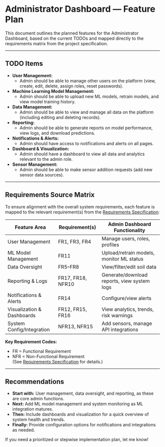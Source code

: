 # Administrator Dashboard — Feature Plan

This document outlines the planned features for the Administrator Dashboard, based on the current TODOs and mapped directly to the requirements matrix from the project specification.

---

## TODO Items

- **User Management:**  
  - Admin should be able to manage other users on the platform (view, create, edit, delete, assign roles, reset passwords).
- **Machine Learning Model Management:**  
  - Admin should be able to upload new ML models, retrain models, and view model training history.
- **Data Management:**  
  - Admin should be able to view and manage all data on the platform (including editing and deleting records).
- **Reporting:**  
  - Admin should be able to generate reports on model performance, view logs, and download predictions.
- **Notifications & Alerts:**  
  - Admin should have access to notifications and alerts on all pages.
- **Dashboard & Visualization:**  
  - Admin should have a dashboard to view all data and analytics relevant to the admin role.
- **Sensor Management:**  
  - Admin should be able to make sensor addition requests (add new sensor data sources).

---

## Requirements Source Matrix

To ensure alignment with the overall system requirements, each feature is mapped to the relevant requirement(s) from the [Requirements Specification](../../docs/requirements.md):

| Feature Area                | Requirement(s)      | Admin Dashboard Functionality                                  |
|-----------------------------|---------------------|---------------------------------------------------------------|
| User Management             | FR1, FR3, FR4       | Manage users, roles, profiles                                 |
| ML Model Management         | FR11                | Upload/retrain models, monitor ML status                      |
| Data Oversight              | FR5–FR8             | View/filter/edit soil data                                    |
| Reporting & Logs            | FR17, FR18, NFR10   | Generate/download reports, view system logs                   |
| Notifications & Alerts      | FR14                | Configure/view alerts                                         |
| Visualization & Dashboards  | FR12, FR15, FR16    | View analytics, trends, risk warnings                         |
| System Config/Integration   | NFR13, NFR15        | Add sensors, manage API integrations                          |

**Key Requirement Codes:**  
- FR = Functional Requirement  
- NFR = Non-Functional Requirement  
(See [Requirements Specification](../../docs/requirements.md) for details.)

---

## Recommendations

- **Start with:** User management, data oversight, and reporting, as these are core admin functions.
- **Next:** Add ML model management and system monitoring as ML integration matures.
- **Then:** Include dashboards and visualization for a quick overview of system health and trends.
- **Finally:** Provide configuration options for notifications and integrations as needed.

If you need a prioritized or stepwise implementation plan, let me know!
